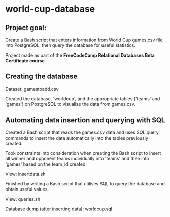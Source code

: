 # world-cup-database


## Project goal: 
Create a Bash script that enters information from World Cup games.csv file into PostgreSQL, then query the database for useful statistics.

Project made as part of the <b> FreeCodeCamp Relational Databases Beta Certificate course </b>


## Creating the database

Dataset:  gamestoadd.csv </a>

Created the database, 'worldcup', and the appropriate tables ('teams' and 'games') on PostgreSQL to visualise the data from games.csv.

## Automating data insertion and querying with SQL
Created a Bash script that reads the games.csv data and uses SQL query commands to insert the data automatically into the tables previously created.

Took constraints into consideration when creating the Bash script to insert all winner and opponent teams individually into 'teams' and then into 'games' based on the team_id created.

View:  insertdata.sh
  </a>
  
Finished by writing a Bash script that utilises SQL to query the database and obtain useful values.

View:  queries.sh
  </a>

Database dump (after inserting data):   worldcup.sql </a>
